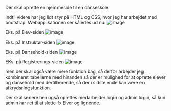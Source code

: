 Der skal oprette en hjemmeside til en danseskole. 

Indtil videre har jeg lidt styr på HTML og CSS, hvor jeg har arbejdet med bootstrap:
Webapplikationen ser således ud nu:
![image](https://github.com/user-attachments/assets/63b8c7a6-3194-413d-b8f6-b473c2b077f5)

Eks. på Elev-siden
![image](https://github.com/user-attachments/assets/ced8976a-55fb-4f25-89de-1bd4dc8a7207)

Eks. på Instruktør-siden
![image](https://github.com/user-attachments/assets/aab2854f-2393-4c5a-af9e-b2794dae6cc9)

Eks. på Dansehold-siden
![image](https://github.com/user-attachments/assets/ebb29e4a-564c-4c5f-a172-ad23cc14de1f)

EKs. på Registrerings-siden
![image](https://github.com/user-attachments/assets/eac70e5a-ba23-43cc-ad9f-db34cd9df052)



men der skal også være mere funktion bag, så derfor arbejder jeg kombineret tabellerne med hinanden så der er mulighed for at oprette elever og dansehold med dertilhørende, så der i sidste ende kan være en afkrydsningsfunktion.

Der skal senere hen også oprettes medarbejder login og admin login, så kun admin har ret til at slette fx Elver og lignende.
